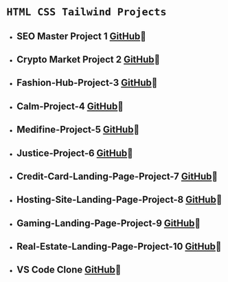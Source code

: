 # `HTML CSS Tailwind Projects`

- ## SEO Master Project 1 [GitHub](https://github.com/ShauryaAnchal/SEO-Master-Project-1)🚀

- ## Crypto Market Project 2 [GitHub](https://github.com/ShauryaAnchal/Crypto-Market-Project-2)🚀

- ## Fashion-Hub-Project-3 [GitHub](https://github.com/ShauryaAnchal/Fashion-Hub-Project-3)🚀

- ## Calm-Project-4 [GitHub](https://github.com/ShauryaAnchal/Calm-Project-4)🚀

- ## Medifine-Project-5 [GitHub](https://github.com/ShauryaAnchal/Medifine-Project-5)🚀

- ## Justice-Project-6 [GitHub](https://github.com/ShauryaAnchal/Justice-Project-6)🚀

- ## Credit-Card-Landing-Page-Project-7 [GitHub](https://github.com/ShauryaAnchal/Credit-Card-Landing-Page-Project-7)🚀

- ## Hosting-Site-Landing-Page-Project-8 [GitHub](https://github.com/ShauryaAnchal/Hosting-Site-Landing-Page-Project-8)🚀

- ## Gaming-Landing-Page-Project-9 [GitHub](https://github.com/ShauryaAnchal/Gaming-Landing-Page-Project-9)🚀

- ## Real-Estate-Landing-Page-Project-10 [GitHub](https://github.com/ShauryaAnchal/Real-Estate-Landing-Page-Project-10)🚀

- ##  VS Code Clone [GitHub](https://github.com/ShauryaAnchal/VS-Code-Clone)🚀
